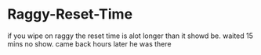 # Raggy-Reset-Time
if you wipe on raggy the reset time is alot longer than it showd be. waited 15 mins no show. came back hours later he was there

